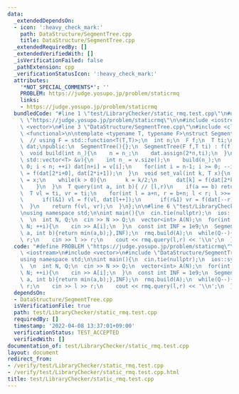 ```yaml
---
data:
  _extendedDependsOn:
  - icon: ':heavy_check_mark:'
    path: DataStructure/SegmentTree.cpp
    title: DataStructure/SegmentTree.cpp
  _extendedRequiredBy: []
  _extendedVerifiedWith: []
  _isVerificationFailed: false
  _pathExtension: cpp
  _verificationStatusIcon: ':heavy_check_mark:'
  attributes:
    '*NOT_SPECIAL_COMMENTS*': ''
    PROBLEM: https://judge.yosupo.jp/problem/staticrmq
    links:
    - https://judge.yosupo.jp/problem/staticrmq
  bundledCode: "#line 1 \"test/LibraryChecker/static_rmq.test.cpp\"\n#define PROBLEM\
    \ \"https://judge.yosupo.jp/problem/staticrmq\"\n\n#include <iostream>\n#include\
    \ <vector>\n#line 3 \"DataStructure/SegmentTree.cpp\"\n#include <climits>\n#include\
    \ <functional>\n\ntemplate <typename T, typename F>\nstruct SegmentTree{\nprivate:\n\
    \  // using F = std::function<T(T,T)>;\n  int n;\n  F f;\n  T ti;\n  std::vector<T>\
    \ dat;\npublic:\n  SegmentTree(){};\n  SegmentTree(F f,T ti) : f(f), ti(ti) {}\n\
    \  void build(int n_){\n    n = n_;\n    dat.assign(2*n,ti);\n  }\n  void build(const\
    \ std::vector<T> &v){\n    int n_ = v.size();\n    build(n_);\n    for(int i =\
    \ 0; i < n; ++i) dat[n+i] = v[i];\n    for(int i = n-1; i >= 0; --i)\n      dat[i]\
    \ = f(dat[2*i+0], dat[2*i+1]);\n  }\n  void set_val(int k, T x){\n    dat[k+=n]\
    \ = x;\n    while(k > 0){\n      k = k/2;\n      dat[k] = f(dat[2*k+0], dat[2*k+1]);\n\
    \    }\n  }\n  T query(int a, int b){ // [l,r)\n    if(a == b) return ti;\n  \
    \  T vl = ti, vr = ti;\n    for(int l = a+n, r = b+n; l < r; l >>= 1, r >>= 1){\n\
    \      if(l&1) vl = f(vl, dat[l++]);\n      if(r&1) vr = f(dat[--r], vr);\n  \
    \  }\n    return f(vl, vr);\n  }\n};\n\n#line 6 \"test/LibraryChecker/static_rmq.test.cpp\"\
    \nusing namespace std;\n\nint main(){\n  cin.tie(nullptr);\n  ios::sync_with_stdio(false);\n\
    \  \n  int N, Q;\n  cin >> N >> Q;\n  vector<int> A(N);\n  for(int i = 0; i <\
    \ N; ++i){\n    cin >> A[i];\n  }\n  const int INF = 1e9;\n  SegmentTree rmq([](int\
    \ a, int b){return min(a,b);},INF);\n  rmq.build(A);\n  while(Q--){\n    int l,\
    \ r;\n    cin >> l >> r;\n    cout << rmq.query(l,r) << '\\n';\n  }\n}\n"
  code: "#define PROBLEM \"https://judge.yosupo.jp/problem/staticrmq\"\n\n#include\
    \ <iostream>\n#include <vector>\n#include \"DataStructure/SegmentTree.cpp\"\n\
    using namespace std;\n\nint main(){\n  cin.tie(nullptr);\n  ios::sync_with_stdio(false);\n\
    \  \n  int N, Q;\n  cin >> N >> Q;\n  vector<int> A(N);\n  for(int i = 0; i <\
    \ N; ++i){\n    cin >> A[i];\n  }\n  const int INF = 1e9;\n  SegmentTree rmq([](int\
    \ a, int b){return min(a,b);},INF);\n  rmq.build(A);\n  while(Q--){\n    int l,\
    \ r;\n    cin >> l >> r;\n    cout << rmq.query(l,r) << '\\n';\n  }\n}\n"
  dependsOn:
  - DataStructure/SegmentTree.cpp
  isVerificationFile: true
  path: test/LibraryChecker/static_rmq.test.cpp
  requiredBy: []
  timestamp: '2022-04-08 13:37:01+09:00'
  verificationStatus: TEST_ACCEPTED
  verifiedWith: []
documentation_of: test/LibraryChecker/static_rmq.test.cpp
layout: document
redirect_from:
- /verify/test/LibraryChecker/static_rmq.test.cpp
- /verify/test/LibraryChecker/static_rmq.test.cpp.html
title: test/LibraryChecker/static_rmq.test.cpp
---
```

